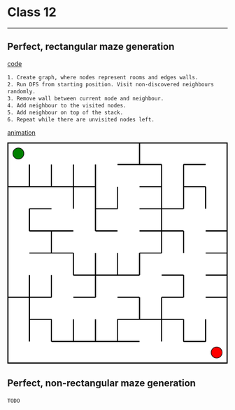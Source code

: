 # Class 12

---

## Perfect, rectangular maze generation

[code](code/maze.py)

```
1. Create graph, where nodes represent rooms and edges walls.
2. Run DFS from starting position. Visit non-discovered neighbours randomly.
3. Remove wall between current node and neighbour.
4. Add neighbour to the visited nodes.
5. Add neighbour on top of the stack.
6. Repeat while there are unvisited nodes left.
```

[animation](code/img/test_animated.svg)

![](code/img/test.svg)

## Perfect, non-rectangular maze generation

```TODO```
